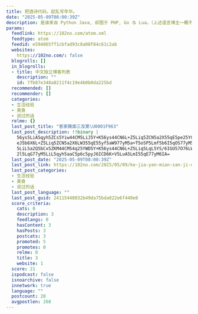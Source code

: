 ```yaml
---
title: 把酒诗代码，趁乱写年华。
date: "2025-05-09T08:00:39Z"
description: 是谁来自 Python Java, 却囿于 PHP, Go 与 Lua。（上述语言博主一概不会。）
params:
  feedlink: https://102no.com/atom.xml
  feedtype: atom
  feedid: e594065ff1cbfad93c8a08f84c61c2ab
  websites:
    https://102no.com/: false
  blogrolls: []
  in_blogrolls:
  - title: 中文独立博客列表
    description: ""
    id: 7fb87e348a8211f4c19e4b0b0da225bd
  recommended: []
  recommender: []
  categories:
  - 生活经验
  - 美食
  - 说过的话
  relme: {}
  last_post_title: "客家腌面三及第\U0001F963"
  last_post_description: !!binary |
    56ys5LiA5qyh5ZCs5Yiw44CM5LiJ5Y+K56ys44CN6L+Z5Liq5ZCN5a2X55qE5pe25YCZ6K
    eJ5b6X6L+Z5Liq5ZCN5a2X6LW355qE55yf5aW977yM5a+T5oSP5Lmf5b6I5qOS77yM5LiA
    5LiL5a2Q5bCx5ZKM44CM54q25YWD5Y+K56ys44CN6L+Z5Liq5LqL5YS/6IGU57O76LW35p
    2l5LqG77yM5LiL5qyh5aaC5p6c5pyJ6ICD6K+V5LuA5LmI55qE77yM6IA=
  last_post_date: "2025-05-09T08:00:39Z"
  last_post_link: https://102no.com/2025/05/09/ke-jia-yan-mian-san-ji-di/
  last_post_categories:
  - 生活经验
  - 美食
  - 说过的话
  last_post_language: ""
  last_post_guid: 24115448032b49da75bda822e6f440e8
  score_criteria:
    cats: 0
    description: 3
    feedlangs: 0
    hasContent: 3
    hasPosts: 3
    postcats: 3
    promoted: 5
    promotes: 0
    relme: 0
    title: 3
    website: 1
  score: 21
  ispodcast: false
  isnoarchive: false
  innetwork: true
  language: ""
  postcount: 20
  avgpostlen: 268
---
```

